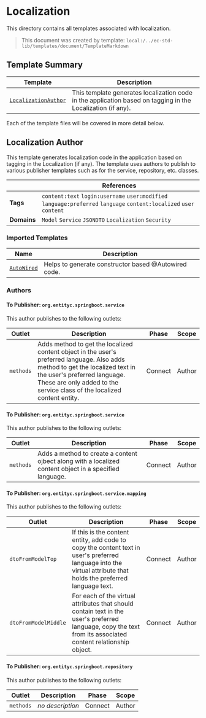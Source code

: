 [//]: # ( =====preserve===== start-Introduction ===== )
# Localization

This directory contains all templates associated with localization.

[//]: # ( =====preserve===== end-Introduction ===== )

> This document was created by template: `local:/../ec-std-lib/templates/document/TemplateMarkdown`

<a name="template-summary"></a>
## Template Summary

|Template|Description|
|---|---|
| [`LocalizationAuthor`](#localization-author) | This template generates localization code in the application based on tagging in the Localization (if any). |

Each of the template files will be covered in more detail below.

<a name="localization-author"></a>
## Localization Author

This template generates localization code in the application based on tagging in the Localization (if any). The template uses authors to publish to various publisher templates such as for the service, repository, etc. classes.



| |References|
|---|---|
| **Tags** |`content:text` `login:username` `user:modified` `language:preferred` `language` `content:localized` `user` `content` |
| **Domains** |`Model` `Service` `JSONDTO` `Localization` `Security` |

### Imported Templates

| Name | Description |
|---|---|
| [`AutoWired`](../util) | Helps to generate constructor based @Autowired code. |

### Authors

#### To Publisher: `org.entityc.springboot.service`



This author publishes to the following outlets:

| Outlet | Description | Phase | Scope |
|---|---|---|---|
| `methods` | Adds method to get the localized content object in the user's preferred language.  Also adds method to get the localized text in the user's preferred language. These are only added to the service class of the localized content entity.|Connect|Author|


#### To Publisher: `org.entityc.springboot.service`



This author publishes to the following outlets:

| Outlet | Description | Phase | Scope |
|---|---|---|---|
| `methods` | Adds a method to create a content ojbect along with a localized content object in a specified language.|Connect|Author|


#### To Publisher: `org.entityc.springboot.service.mapping`



This author publishes to the following outlets:

| Outlet | Description | Phase | Scope |
|---|---|---|---|
| `dtoFromModelTop` | If this is the content entity, add code to copy the content text in user's preferred language into the virtual attribute that holds the preferred language text.|Connect|Author|
| `dtoFromModelMiddle` | For each of the virtual attributes that should contain text in the user's preferred language, copy the text from its associated content relationship object.|Connect|Author|


#### To Publisher: `org.entityc.springboot.repository`



This author publishes to the following outlets:

| Outlet | Description | Phase | Scope |
|---|---|---|---|
| `methods` | *no description*|Connect|Author|


